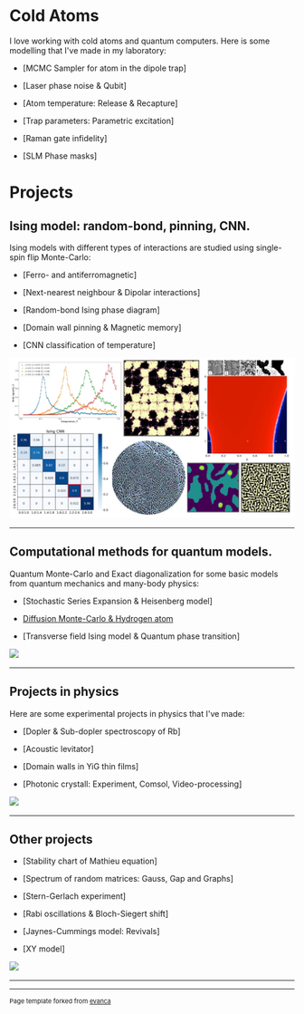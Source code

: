 # Cold Atoms

I love working with cold atoms and quantum computers. Here is some modelling that I've made in my laboratory:

- [MCMC Sampler for atom in the dipole trap]
  
- [Laser phase noise & Qubit]

- [Atom temperature: Release & Recapture]

- [Trap parameters: Parametric excitation]

- [Raman gate infidelity]

- [SLM Phase masks]


# Projects

## Ising model: random-bond, pinning, CNN.

Ising models with different types of interactions are studied using single-spin flip Monte-Carlo: 

- [Ferro- and antiferromagnetic]
  
- [Next-nearest neighbour & Dipolar interactions]
  
- [Random-bond Ising phase diagram]
  
- [Domain wall pinning & Magnetic memory]

- [CNN classification of temperature]


<img src="images/Ising_Logo.jpg?raw=true"/>

---

## Computational methods for quantum models.

Quantum Monte-Carlo and Exact diagonalization for some basic models from quantum mechanics and many-body physics:

- [Stochastic Series Expansion & Heisenberg model]

- [Diffusion Monte-Carlo & Hydrogen atom](/Portfolio/projects/DMC.md)

- [Transverse field Ising model & Quantum phase transition]
  

<img src="images/dummy_thumbnail.jpg?raw=true"/>

---

## Projects in physics
Here are some experimental projects in physics that I've made:

- [Dopler & Sub-dopler spectroscopy of Rb]

- [Acoustic levitator]

- [Domain walls in YiG thin films]

- [Photonic crystall: Experiment, Comsol, Video-processing]

<img src="images/dummy_thumbnail.jpg?raw=true"/>

---

## Other projects

- [Stability chart of Mathieu equation]

- [Spectrum of random matrices: Gauss, Gap and Graphs]

- [Stern-Gerlach experiment]

- [Rabi oscillations & Bloch-Siegert shift]

- [Jaynes-Cummings model: Revivals]

- [XY model]

<img src="images/dummy_thumbnail.jpg?raw=true"/>

---






---
<p style="font-size:11px">Page template forked from <a href="https://github.com/evanca/quick-portfolio">evanca</a></p>
<!-- Remove above link if you don't want to attibute -->
